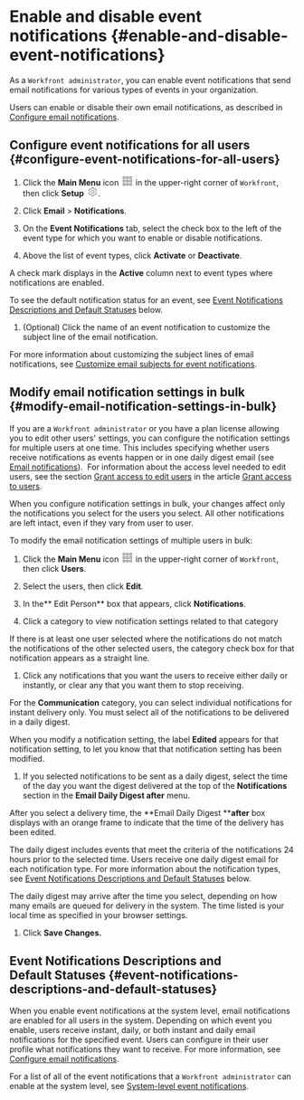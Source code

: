 



# Enable and disable event notifications {#enable-and-disable-event-notifications}

As a `Workfront administrator`, you can enable event notifications that send email notifications for various types of events in your organization.


Users can enable or disable their own email notifications, as described in [Configure email notifications](configure-email-notifications.md).


## Configure event&nbsp;notifications for all users {#configure-event-notifications-for-all-users}




1. Click the **Main Menu** icon ![](assets/main-menu-icon.png) in the upper-right corner of `Workfront`, then click **Setup** ![](assets/setup-gear-icon.png).

1. Click **Email** > **Notifications**.

1.  On the **Event Notifications** tab, select the check box to the left of the event type for which you want to enable or disable notifications.
1.   Above the list of event types, click **Activate** or **Deactivate**.   



   A check mark displays in the **Active** column next to event types where notifications are enabled.   



   To see the default notification status for an event, see [Event Notifications Descriptions and Default Statuses](#event-notification-descriptions-and-default-statuses)&nbsp;below. 

1.  (Optional) Click the name of an event notification to customize the subject line of the email notification.   



   For more information about customizing the subject lines of email notifications, see [Customize email subjects for event notifications](custom-email-subjects-event-notification.md).





## Modify email notification settings in bulk {#modify-email-notification-settings-in-bulk}

If you are a `Workfront administrator` or you have a plan license allowing you to edit other users' settings, you can configure the notification settings for multiple users at one time. This includes specifying whether users receive notifications as events happen or in one daily digest email (see [Email notifications](email-notifications.md)).&nbsp; For information about the access level needed to edit users, see the section [Grant access to edit users](grant-access-other-users.md#access-to-edit)&nbsp;in the article [Grant access to users](grant-access-other-users.md).


When you configure notification settings in bulk, your changes affect only the notifications you select for the users you select. All other notifications are left intact, even if they vary from user to user. 


To modify the email notification settings of multiple users in bulk:



1. Click the **Main Menu** icon ![](assets/main-menu-icon.png) in the upper-right corner of `Workfront`, then click **Users**.

1. Select the users, then click **Edit**.
1. In the** Edit Person** box that appears, click **Notifications**.

1.  Click a category to view notification settings related to that category  



   If there is at least one user selected where the notifications do not match the notifications of the other selected users, the category check box for that notification appears as a straight line.  


1.  Click any notifications that you want the users to receive either daily or instantly, or clear any that you want them to stop receiving.   



   For the **Communication** category, you can select individual notifications for instant delivery only. You must select all of the notifications to be delivered in a daily digest. 


   When you modify a notification setting, the label **Edited** appears for that notification setting, to let you know that that notification setting has been modified.&nbsp;

1.   If you selected notifications to be sent as a daily digest, select the time of the day you want the digest delivered at the top of the **Notifications** section in the **Email Daily Digest after**&nbsp;menu.&nbsp;


   After you select a delivery time, the **Email Daily Digest ****after** box displays with an orange frame to indicate that the time of the delivery has been edited.


   The daily digest includes events that meet the criteria of the notifications 24 hours prior to the selected time. Users receive one daily digest email for each notification type.&nbsp;For more information about the notification types, see [Event Notifications Descriptions and Default Statuses](#event-notification-descriptions-and-default-statuses) below.&nbsp;


   The daily digest may arrive after the time you select, depending on how many emails are queued for delivery in the system. The time listed is your local time as specified in your browser settings.

1. Click **Save Changes.**




## Event&nbsp;Notifications Descriptions&nbsp;and Default&nbsp;Statuses {#event-notifications-descriptions-and-default-statuses}

When you enable event notifications at the system level, email notifications are enabled for all users in the system. Depending on which event you enable, users receive instant, daily, or both instant and daily email notifications for the specified event.&nbsp;Users can configure in their user profile what notifications they want to receive.&nbsp;For more information, see [Configure email notifications](configure-email-notifications.md).


For a list of all of the event notifications that a `Workfront administrator` can enable at the system level, see [System-level event notifications](system-level-event-notifications.md).
